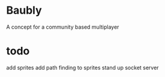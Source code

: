 # Baubly

A concept for a community based multiplayer



todo
====
add sprites
add path finding to sprites
stand up socket server
